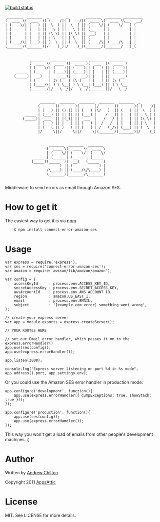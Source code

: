 [![build status](https://secure.travis-ci.org/appsattic/connect-error-amazon-ses.png)](http://travis-ci.org/appsattic/connect-error-amazon-ses)
```
 _______  _______  _        _        _______  _______ _________
(  ____ \(  ___  )( (    /|( (    /|(  ____ \(  ____ \\__   __/
| (    \/| (   ) ||  \  ( ||  \  ( || (    \/| (    \/   ) (   
| |      | |   | ||   \ | ||   \ | || (__    | |         | |   
| |      | |   | || (\ \) || (\ \) ||  __)   | |         | |   
| |      | |   | || | \   || | \   || (      | |         | |   
| (____/\| (___) || )  \  || )  \  || (____/\| (____/\   | |   
(_______/(_______)|/    )_)|/    )_)(_______/(_______/   )_(   
                                                               

            _______  _______  _______  _______  _______ 
           (  ____ \(  ____ )(  ____ )(  ___  )(  ____ )
           | (    \/| (    )|| (    )|| (   ) || (    )|
     _____ | (__    | (____)|| (____)|| |   | || (____)|
    (_____)|  __)   |     __)|     __)| |   | ||     __)
           | (      | (\ (   | (\ (   | |   | || (\ (   
           | (____/\| ) \ \__| ) \ \__| (___) || ) \ \__
           (_______/|/   \__/|/   \__/(_______)|/   \__/
                                                        

                _______  _______  _______  _______  _______  _       
               (  ___  )(       )(  ___  )/ ___   )(  ___  )( (    /|
               | (   ) || () () || (   ) |\/   )  || (   ) ||  \  ( |
         _____ | (___) || || || || (___) |    /   )| |   | ||   \ | |
        (_____)|  ___  || |(_)| ||  ___  |   /   / | |   | || (\ \) |
               | (   ) || |   | || (   ) |  /   /  | |   | || | \   |
               | )   ( || )   ( || )   ( | /   (_/\| (___) || )  \  |
               |/     \||/     \||/     \|(_______/(_______)|/    )_)
                                                                     

                    _______  _______  _______ 
                   (  ____ \(  ____ \(  ____ \
                   | (    \/| (    \/| (    \/
             _____ | (_____ | (__    | (_____ 
            (_____)(_____  )|  __)   (_____  )
                         ) || (            ) |
                   /\____) || (____/\/\____) |
                   \_______)(_______/\_______)
                                                      
```

Middleware to send errors as email through Amazon SES.

# How to get it #

The easiest way to get it is via [npm][]

``` bash
    $ npm install connect-error-amazon-ses
```

# Usage #

    var express = require('express');
    var ses = require('connect-error-amazon-ses');
    var amazon = require('awssum/lib/amazon/amazon');

    var config = {
        accessKeyId     : process.env.ACCESS_KEY_ID,
        secretAccessKey : process.env.SECRET_ACCESS_KEY,
        awsAccountId    : process.env.AWS_ACCOUNT_ID,
        region          : amazon.US_EAST_1,
        email           : process.env.EMAIL,
        subject         : '[example.com error] something went wrong',
    };

    // create your express server
    var app = module.exports = express.createServer();

    // YOUR ROUTES HERE

    // set our Email error handler, which passes it on to the express.errorHandler()
    app.use(ses(config));
    app.use(express.errorHandler());

    app.listen(3000);

    console.log("Express server listening on port %d in %s mode", app.address().port, app.settings.env);

Or you could use the Amazon SES error handler in production mode:

    app.configure('development', function(){
        app.use(express.errorHandler({ dumpExceptions: true, showStack: true }));
    });

    app.configure('production', function(){
        app.use(ses(config));
        app.use(express.errorHandler());
    });

This way you won't get a load of emails from other people's development machines. :)

# Author #

Written by [Andrew Chilton](http://www.chilts.org/blog/)

Copyright 2011 [AppsAttic](http://www.appsattic.com/)

# License #

MIT. See LICENSE for more details.

[npm]: http://github.com/isaacs/npm
